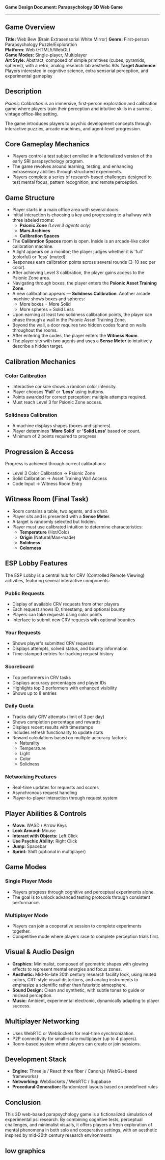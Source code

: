 **Game Design Document: Parapsychology 3D Web Game**



---



## **Game Overview**
**Title:** Web Bew (Brain Extrasensorial White Mirror)
**Genre:** First-person Parapsychology Puzzle/Exploration  
**Platform:** Web (HTML5/WebGL)  
**Game Modes:** Single-player, Multiplayer  
**Art Style:** Abstract, composed of simple primitives (cubes, pyramids, spheres), with a retro, analog research lab aesthetic 80s
**Target Audience:** Players interested in cognitive science, extra sensorial perception, and experimental gameplay

## **Description**
*Psionic Calibration* is an immersive, first-person exploration and calibration game where players train their perception and intuitive skills in a surreal, vintage office-like setting.

The game introduces players to psychic development concepts through interactive puzzles, arcade machines, and agent-level progression.


## **Core Gameplay Mechanics**
- Players control a test subject enrolled in a fictionalized version of the early SRI parapsychology program.
- The game revolves around learning, testing, and enhancing extrasensory abilities through structured experiments.
- Players complete a series of research-based challenges designed to test mental focus, pattern recognition, and remote perception.

## **Game Structure**
- Player starts in a main office area with several doors.
- Initial interaction is choosing a key and progressing to a hallway with three labeled rooms:
  - **Psionic Zone** *(Level 3 agents only)*
  - **Mars Archives**
  - **Calibration Spaces**
- The **Calibration Spaces** room is open. Inside is an arcade-like color calibration machine.
- A light appears on a monitor; the player judges whether it is 'full' (colorful) or 'less' (muted).
- Responses earn calibration points across several rounds (3–10 sec per color).
- After achieving Level 3 calibration, the player gains access to the Psionic Zone area.
- Navigating through boxes, the player enters the **Psionic Asset Training Zone**.
- A new calibration appears — **Solidness Calibration**. Another arcade machine shows boxes and spheres:
  - More boxes = More Solid
  - More spheres = Solid Less
- Upon earning at least two solidness calibration points, the player can phase through a wall in the Psionic Asset Training Zone.
- Beyond the wall, a door requires two hidden codes found on walls throughout the rooms.
- After entering the codes, the player enters the **Witness Room**.
- The player sits with two agents and uses a **Sense Meter** to intuitively describe a hidden target.

## Calibration Mechanics

### Color Calibration
- Interactive console shows a random color intensity.
- Player chooses **'Full'** or **'Less'** using buttons.
- Points awarded for correct perception; multiple attempts required.
- Must reach Level 3 for Psionic Zone access.

### Solidness Calibration
- A machine displays shapes (boxes and spheres).
- Player determines **'More Solid'** or **'Solid Less'** based on count.
- Minimum of 2 points required to progress.

## Progression & Access

Progress is achieved through correct calibrations:
- Level 3 Color Calibration → Psionic Zone
- Solid Calibration → Asset Training Wall Access
- Code Input → Witness Room Entry

## Witness Room (Final Task)

- Room contains a table, two agents, and a chair.
- Player sits and is presented with a **Sense Meter**.
- A target is randomly selected but hidden.
- Player must use calibrated intuition to determine characteristics:
  - **Temperature** (Hot/Cold)
  - **Origin** (Natural/Man-made)
  - **Solidness**
  - **Colorness**

## ESP Lobby Features

The ESP Lobby is a central hub for CRV (Controlled Remote Viewing) activities, featuring several interactive components:

### Public Requests
- Display of available CRV requests from other players
- Each request shows ID, timestamp, and optional bounty
- Players can take requests using color points
- Interface to submit new CRV requests with optional bounties

### Your Requests
- Shows player's submitted CRV requests
- Displays attempts, solved status, and bounty information
- Time-stamped entries for tracking request history

### Scoreboard
- Top performers in CRV tasks
- Displays accuracy percentages and player IDs
- Highlights top 3 performers with enhanced visibility
- Shows up to 8 entries

### Daily Quota
- Tracks daily CRV attempts (limit of 3 per day)
- Shows completion percentage and rewards
- Displays recent results with timestamps
- Includes refresh functionality to update stats
- Reward calculations based on multiple accuracy factors:
  - Naturality
  - Temperature
  - Light
  - Color
  - Solidness

### Networking Features
- Real-time updates for requests and scores
- Asynchronous request handling
- Player-to-player interaction through request system

## **Player Abilities & Controls**
- **Move:** WASD / Arrow Keys
- **Look Around:** Mouse
- **Interact with Objects:** Left Click
- **Use Psychic Ability:** Right Click
- **Jump:** Spacebar
- **Sprint:** Shift (optional in multiplayer)

## **Game Modes**
### **Single Player Mode**
- Players progress through cognitive and perceptual experiments alone.
- The goal is to unlock advanced testing protocols through consistent performance.

### **Multiplayer Mode**
- Players can join a cooperative session to complete experiments together.
- Competitive mode where players race to complete perception trials first.


## **Visual & Audio Design**
- **Graphics:** Minimalist, composed of geometric shapes with glowing effects to represent mental energies and focus zones.
- **Aesthetic:** Mid-to-late 20th century research facility look, using muted colors, CRT-style visual distortions, and analog instruments to emphasize a scientific rather than futuristic atmosphere.
- **Sound Design:** Clean and synthetic, with subtle tones to guide or mislead perception.
- **Music:** Ambient, experimental electronic, dynamically adapting to player success.

## **Multiplayer Networking**
- Uses WebRTC or WebSockets for real-time synchronization.
- P2P connectivity for small-scale multiplayer (up to 4 players).
- Room-based system where players can create or join sessions.

## **Development Stack**
- **Engine:** Three.js / React three fiber / Canon.js (WebGL-based frameworks)
- **Networking:** WebSockets / WebRTC / Supabase
- **Procedural Generation:** Randomized layouts based on predefined rules

## **Conclusion**
This 3D web-based parapsychology game is a fictionalized simulation of experimental psi research. By combining cognitive tests, perceptual challenges, and minimalist visuals, it offers players a fresh exploration of mental phenomena in both solo and cooperative settings, with an aesthetic inspired by mid-20th century research environments






## low graphics
